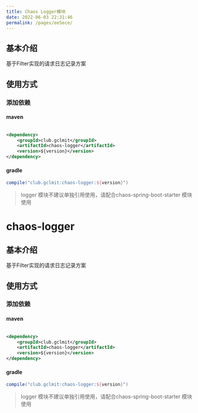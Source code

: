 ```yaml
---
title: Chaos Logger模块
date: 2022-06-03 22:31:46
permalink: /pages/ee5ece/
---
```


## 基本介绍

基于Filter实现的请求日志记录方案

## 使用方式

### 添加依赖

#### maven

```xml

<dependency>
    <groupId>club.gclmit</groupId>
    <artifactId>chaos-logger</artifactId>
    <version>${version}</version>
</dependency>
```

#### gradle

```groovy
compile("club.gclmit:chaos-logger:${version}")
```

> logger 模块不建议单独引用使用，请配合chaos-spring-boot-starter 模块使用
# chaos-logger

## 基本介绍

基于Filter实现的请求日志记录方案

## 使用方式

### 添加依赖

#### maven

```xml

<dependency>
    <groupId>club.gclmit</groupId>
    <artifactId>chaos-logger</artifactId>
    <version>${version}</version>
</dependency>
```

#### gradle

```groovy
compile("club.gclmit:chaos-logger:${version}")
```

> logger 模块不建议单独引用使用，请配合chaos-spring-boot-starter 模块使用



